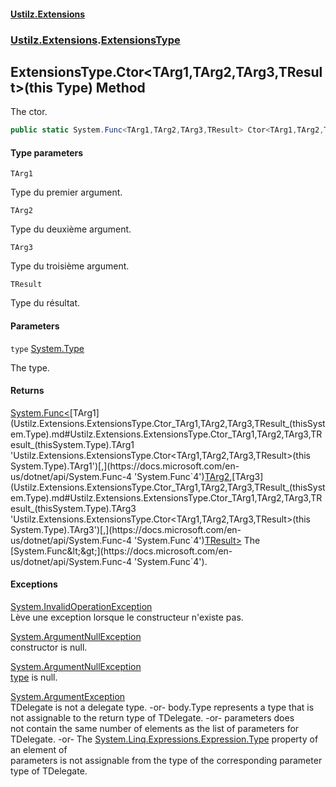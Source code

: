 #### [Ustilz.Extensions](index.md 'index')
### [Ustilz.Extensions](Ustilz.Extensions.md 'Ustilz.Extensions').[ExtensionsType](Ustilz.Extensions.ExtensionsType.md 'Ustilz.Extensions.ExtensionsType')

## ExtensionsType.Ctor<TArg1,TArg2,TArg3,TResult>(this Type) Method

The ctor.

```csharp
public static System.Func<TArg1,TArg2,TArg3,TResult> Ctor<TArg1,TArg2,TArg3,TResult>(this System.Type type);
```
#### Type parameters

<a name='Ustilz.Extensions.ExtensionsType.Ctor_TArg1,TArg2,TArg3,TResult_(thisSystem.Type).TArg1'></a>

`TArg1`

Type du premier argument.

<a name='Ustilz.Extensions.ExtensionsType.Ctor_TArg1,TArg2,TArg3,TResult_(thisSystem.Type).TArg2'></a>

`TArg2`

Type du deuxième argument.

<a name='Ustilz.Extensions.ExtensionsType.Ctor_TArg1,TArg2,TArg3,TResult_(thisSystem.Type).TArg3'></a>

`TArg3`

Type du troisième argument.

<a name='Ustilz.Extensions.ExtensionsType.Ctor_TArg1,TArg2,TArg3,TResult_(thisSystem.Type).TResult'></a>

`TResult`

Type du résultat.
#### Parameters

<a name='Ustilz.Extensions.ExtensionsType.Ctor_TArg1,TArg2,TArg3,TResult_(thisSystem.Type).type'></a>

`type` [System.Type](https://docs.microsoft.com/en-us/dotnet/api/System.Type 'System.Type')

The type.

#### Returns
[System.Func&lt;](https://docs.microsoft.com/en-us/dotnet/api/System.Func-4 'System.Func`4')[TArg1](Ustilz.Extensions.ExtensionsType.Ctor_TArg1,TArg2,TArg3,TResult_(thisSystem.Type).md#Ustilz.Extensions.ExtensionsType.Ctor_TArg1,TArg2,TArg3,TResult_(thisSystem.Type).TArg1 'Ustilz.Extensions.ExtensionsType.Ctor<TArg1,TArg2,TArg3,TResult>(this System.Type).TArg1')[,](https://docs.microsoft.com/en-us/dotnet/api/System.Func-4 'System.Func`4')[TArg2](Ustilz.Extensions.ExtensionsType.Ctor_TArg1,TArg2,TArg3,TResult_(thisSystem.Type).md#Ustilz.Extensions.ExtensionsType.Ctor_TArg1,TArg2,TArg3,TResult_(thisSystem.Type).TArg2 'Ustilz.Extensions.ExtensionsType.Ctor<TArg1,TArg2,TArg3,TResult>(this System.Type).TArg2')[,](https://docs.microsoft.com/en-us/dotnet/api/System.Func-4 'System.Func`4')[TArg3](Ustilz.Extensions.ExtensionsType.Ctor_TArg1,TArg2,TArg3,TResult_(thisSystem.Type).md#Ustilz.Extensions.ExtensionsType.Ctor_TArg1,TArg2,TArg3,TResult_(thisSystem.Type).TArg3 'Ustilz.Extensions.ExtensionsType.Ctor<TArg1,TArg2,TArg3,TResult>(this System.Type).TArg3')[,](https://docs.microsoft.com/en-us/dotnet/api/System.Func-4 'System.Func`4')[TResult](Ustilz.Extensions.ExtensionsType.Ctor_TArg1,TArg2,TArg3,TResult_(thisSystem.Type).md#Ustilz.Extensions.ExtensionsType.Ctor_TArg1,TArg2,TArg3,TResult_(thisSystem.Type).TResult 'Ustilz.Extensions.ExtensionsType.Ctor<TArg1,TArg2,TArg3,TResult>(this System.Type).TResult')[&gt;](https://docs.microsoft.com/en-us/dotnet/api/System.Func-4 'System.Func`4')  
The [System.Func&lt;&gt;](https://docs.microsoft.com/en-us/dotnet/api/System.Func-4 'System.Func`4').

#### Exceptions

[System.InvalidOperationException](https://docs.microsoft.com/en-us/dotnet/api/System.InvalidOperationException 'System.InvalidOperationException')  
Lève une exception lorsque le constructeur n'existe pas.

[System.ArgumentNullException](https://docs.microsoft.com/en-us/dotnet/api/System.ArgumentNullException 'System.ArgumentNullException')  
constructor is null.

[System.ArgumentNullException](https://docs.microsoft.com/en-us/dotnet/api/System.ArgumentNullException 'System.ArgumentNullException')  
[type](Ustilz.Extensions.ExtensionsType.Ctor_TArg1,TArg2,TArg3,TResult_(thisSystem.Type).md#Ustilz.Extensions.ExtensionsType.Ctor_TArg1,TArg2,TArg3,TResult_(thisSystem.Type).type 'Ustilz.Extensions.ExtensionsType.Ctor<TArg1,TArg2,TArg3,TResult>(this System.Type).type') is null.

[System.ArgumentException](https://docs.microsoft.com/en-us/dotnet/api/System.ArgumentException 'System.ArgumentException')  
TDelegate is not a delegate type. -or- body.Type represents a type that is not assignable to the return type of TDelegate. -or- parameters does  
not contain the same number of elements as the list of parameters for TDelegate. -or- The [System.Linq.Expressions.Expression.Type](https://docs.microsoft.com/en-us/dotnet/api/System.Linq.Expressions.Expression.Type 'System.Linq.Expressions.Expression.Type') property of an element of  
parameters is not assignable from the type of the corresponding parameter type of TDelegate.